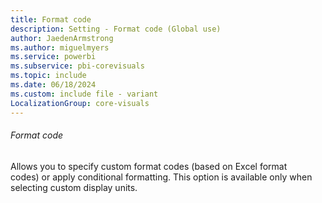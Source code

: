 ```yaml
---
title: Format code
description: Setting - Format code (Global use)
author: JaedenArmstrong
ms.author: miguelmyers
ms.service: powerbi
ms.subservice: pbi-corevisuals
ms.topic: include
ms.date: 06/18/2024
ms.custom: include file - variant
LocalizationGroup: core-visuals
---
```

###### Format code

Allows you to specify custom format codes (based on Excel format codes) or apply conditional formatting. This option is available only when selecting custom display units.
